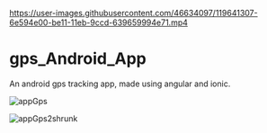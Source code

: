 
https://user-images.githubusercontent.com/46634097/119641307-6e594e00-be11-11eb-9ccd-639659994e71.mp4


# gps_Android_App
An android gps tracking app, made using angular and ionic.


![appGps](https://user-images.githubusercontent.com/46634097/119640598-af049780-be10-11eb-828f-1822a7b0d99c.png)

![appGps2shrunk](https://user-images.githubusercontent.com/46634097/119641166-47028100-be11-11eb-9102-066b4fe99260.jpg)
